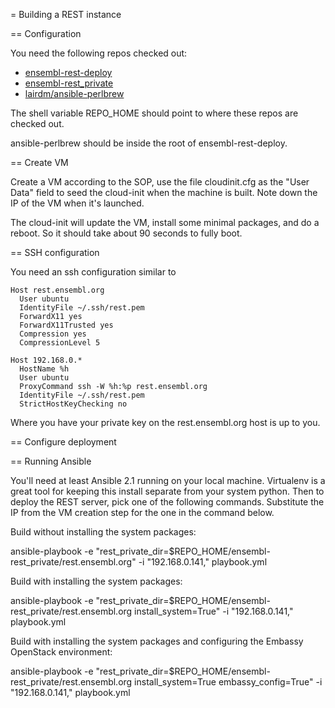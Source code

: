 = Building a REST instance

== Configuration

You need the following repos checked out:

* [ensembl-rest-deploy](https://github.com/Ensembl/ensembl-rest-deploy)
* [ensembl-rest_private](https://github.com/Ensembl/ensembl-rest_private)
* [lairdm/ansible-perlbrew](https://github.com/lairdm/ansible-perlbrew)

The shell variable REPO_HOME should point to where these repos are checked out.

ansible-perlbrew should be inside the root of ensembl-rest-deploy.

== Create VM

Create a VM according to the SOP, use the file cloudinit.cfg as the "User Data" field to seed the cloud-init when the machine is built. Note down the IP of the VM when it's launched.

The cloud-init will update the VM, install some minimal packages, and do a reboot.  So it should take about 90 seconds to fully boot.

== SSH configuration

You need an ssh configuration similar to

```
Host rest.ensembl.org
  User ubuntu
  IdentityFile ~/.ssh/rest.pem
  ForwardX11 yes
  ForwardX11Trusted yes
  Compression yes
  CompressionLevel 5

Host 192.168.0.*
  HostName %h
  User ubuntu
  ProxyCommand ssh -W %h:%p rest.ensembl.org
  IdentityFile ~/.ssh/rest.pem
  StrictHostKeyChecking no

```

Where you have your private key on the rest.ensembl.org host is up to you.

== Configure deployment



== Running Ansible

You'll need at least Ansible 2.1 running on your local machine. Virtualenv is a great tool for keeping this install separate from your system python. Then to deploy the REST server, pick one of the following commands. Substitute the IP from the VM creation step for the one in the command below.

Build without installing the system packages:

  ansible-playbook -e "rest_private_dir=$REPO_HOME/ensembl-rest_private/rest.ensembl.org" -i "192.168.0.141," playbook.yml

Build with installing the system packages:

  ansible-playbook -e "rest_private_dir=$REPO_HOME/ensembl-rest_private/rest.ensembl.org install_system=True" -i "192.168.0.141," playbook.yml

Build with installing the system packages and configuring the Embassy OpenStack environment:

  ansible-playbook -e "rest_private_dir=$REPO_HOME/ensembl-rest_private/rest.ensembl.org install_system=True embassy_config=True" -i "192.168.0.141," playbook.yml
